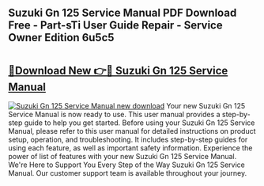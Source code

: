 ## Suzuki Gn 125 Service Manual PDF Download Free - Part-sTi User Guide Repair - Service Owner Edition 6u5c5

# <h2><a href="http://cf15225.oget.top/?id=Suzuki+Gn+125+Service+Manual">🔗Download New 👉🔴 Suzuki Gn 125 Service Manual</a></h2>

[![Suzuki Gn 125 Service Manual new download](https://i.imgur.com/5g1atiW.png)](http://cf15225.oget.top/?id=Suzuki+Gn+125+Service+Manual)
Your new Suzuki Gn 125 Service Manual is now ready to use. This user manual provides a step-by-step guide to help you get started. Before using your Suzuki Gn 125 Service Manual, please refer to this user manual for detailed instructions on product setup, operation, and troubleshooting. It includes step-by-step guides for using each feature, as well as important safety information. Experience the power of list of features with your new Suzuki Gn 125 Service Manual. We're Here to Support You Every Step of the Way Suzuki Gn 125 Service Manual. Our customer support team is available throughout your journey.
